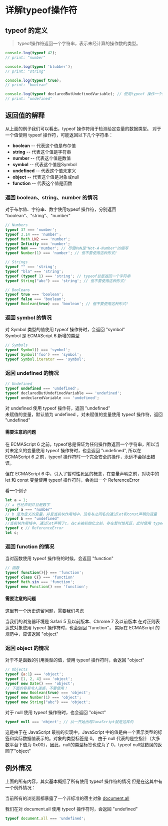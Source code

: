 # 详解typeof操作符

## typeof 的定义
> typeof操作符返回一个字符串，表示未经计算的操作数的类型。
```javascript
console.log(typeof 42);
// print: "number"

console.log(typeof 'blubber');
// print: "string"

console.log(typeof true);
// print: "boolean"

console.log(typeof declaredButUndefinedVariable); // 使用typeof 操作一个未定义的变量
// print: "undefined"
```

## 返回值的解释

从上面的例子我们可以看出，typeof 操作符用于检测给定变量的数据类型。
对于一个值使用 typeof 操作符，可能返回以下几个字符串：
+ **boolean**   -- 代表这个值是布尔值
+ **string**    -- 代表这个值是字符串
+ **number**    -- 代表这个值是数值
+ **symbol**    -- 代表这个值是Symbol
+ **undefined** -- 代表这个值未定义
+ **object**    -- 代表这个值是对象或null
+ **function**  -- 代表这个值是函数

### 返回 boolean、string、number 的情况

对于布尔值、字符串、数字使用typeof 操作符，分别返回 "boolean"、"string"、"number"
```javascript
// Numbers
typeof 37 === 'number';
typeof 3.14 === 'number';
typeof Math.LN2 === 'number';
typeof Infinity === 'number';
typeof NaN === 'number'; // 尽管NaN是"Not-A-Number"的缩写
typeof Number(1) === 'number'; // 但不要使用这种形式!

// Strings
typeof "" === 'string';
typeof "bla" === 'string';
typeof (typeof 1) === 'string'; // typeof总是返回一个字符串
typeof String("abc") === 'string'; // 但不要使用这种形式!

// Booleans
typeof true === 'boolean';
typeof false === 'boolean';
typeof Boolean(true) === 'boolean'; // 但不要使用这种形式!
```

### 返回 symbol 的情况
对 Symbol 类型的值使用 typeof 操作符时，会返回 "symbol"      
Symbol 是 ECMAScript 6 新增的类型
```javascript
// Symbols
typeof Symbol() === 'symbol';
typeof Symbol('foo') === 'symbol';
typeof Symbol.iterator === 'symbol';
```

### 返回 undefined 的情况
```javascript
// Undefined
typeof undefined === 'undefined';
typeof declaredButUndefinedVariable === 'undefined';
typeof undeclaredVariable === 'undefined'; 
```
对 undefined 使用 typeof 操作符，返回 "undefined"    
未赋值的变量，默认值为 undefined ，对未赋值的变量使用 typeof 操作符，返回 "undefined"

#### 需要注意的问题
在 ECMAScript 6 之前，typeof总是保证为任何操作数返回一个字符串，所以当对未定义的变量使用 typeof 操作符时，也会返回 "undefined",
所以在 ECMAScript 6 之前，typeof 操作符时一个完全安全的操作，永远不会抛出错误。

但在 ECMAScript 6 中，引入了暂时性死区的概念，在变量声明之前，对块中的 let 和 const 变量使用 typeof 操作符时，会抛出一个 ReferenceError 

看一个例子
```javascript
let a = 1;
// a 已经声明并且是数字
typeof a === "number"    
// b 是为定义的变量，并且当前块作用域中，没有与之同名的通过let和const声明的变量
typeof b === "undefined"
//当前块作用域中，通过let声明了c，在c未被初始化之前，存在暂时性死区，此时使用 typeof 抛出 ReferenceError
typeof c // ReferenceError
let c;
```

### 返回 function 的情况
当对函数使用 typeof 操作符的时候，会返回 "function"
```javascript
// 函数
typeof function(){} === 'function';
typeof class C{} === 'function'
typeof Math.sin === 'function';
typeof new Function() === 'function';
```

#### 需要注意的问题
这里有一个历史遗留问题，需要我们考虑

当我们的浏览器环境是 Safari 5 及以前版本、Chrome 7 及以前版本
在对正则表达式对象使用 typeof 操作符时，也会返回 "function"，
实际在 ECMAScript 的规范中，应该返回 "object"

### 返回 object 的情况
对于不是函数的引用类型的值，使用 typeof 操作符时，会返回 "object"
```javascript
// Objects
typeof {a:1} === 'object';
typeof [1, 2, 4] === 'object';
typeof new Date() === 'object';
// 下面的容易令人迷惑，不要使用！
typeof new Boolean(true) === 'object';
typeof new Number(1) === 'object';
typeof new String("abc") === 'object';
```

对于 null 使用 typeof 操作符时，也会返回 "object"
```javascript
typeof null === 'object'; // 从一开始出现JavaScript就是这样的
```
这是由于在 JavaScript 最初的实现中，JavaScript 中的值是由一个表示类型的标签和实际数据值表示的。对象的类型标签是 0。
由于 null 代表的是空指针（大多数平台下值为 0x00），因此，null的类型标签也成为了 0，typeof null就错误的返回了"object"



## 例外情况

上面的所有内容，其实基本概括了所有使用 typeof 操作符的情况
但是在这其中有一个例外情况：

当前所有的浏览器都暴露了一个非标准的宿主对象 [document.all](https://developer.mozilla.org/zh-CN/docs/Web/API/Document/all)

我们在对 document.all 使用 typeof 操作符时，会返回 "undefined"
```javascript
typeof document.all === 'undefined';
```


